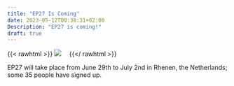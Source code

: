 ```yaml
---
title: "EP27 Is Coming"
date: 2023-05-12T00:38:31+02:00
Description: "EP27 is coming!"
draft: true
---
```

<!-- ![image](/images/hotel-paviljoen.jpg) -->
{{< rawhtml >}}
        <img src="/images/hotel-paviljoen.png" class="img-responsive pull-left gap-right" style="padding-right: 1em;" />
{{</ rawhtml >}}

EP27 will take place from June 29th to July 2nd in Rhenen, the Netherlands; some 35 people have signed up.

